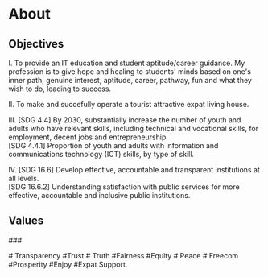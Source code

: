 # About

<!-- wp:paragraph -->

## Objectives

<p> I. To provide an IT education and student aptitude/career guidance. My profession is to give hope and healing to students' minds based on one's inner path, genuine interest, aptitude, career, pathway, fun and what they wish to do, leading to success.
</p>
<p>
  II. To make and succefully operate a tourist attractive expat living house.
</p>

<p>
III. [SDG 4.4] By 2030, substantially increase the number of youth and adults
who have relevant skills, including technical and vocational skills, for
employment, decent jobs and entrepreneurship.
<br/>
[SDG 4.4.1] Proportion of youth and adults with information and communications technology (ICT) skills, by type of skill.
</p>
<p>
IV. [SDG 16.6] Develop effective, accountable and transparent institutions at all levels.
  <br/>
[SDG 16.6.2] Understanding satisfaction with public services for more effective, accountable and inclusive public institutions.
</p>

## Values

###<p> # Transparency #Trust # Truth #Fairness #Equity # Peace # Freecom #Prosperity #Enjoy #Expat Support.</p>


